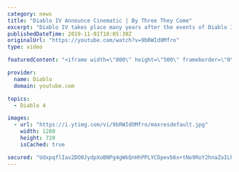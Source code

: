 ```yaml
---
category: news
title: "Diablo IV Announce Cinematic | By Three They Come"
excerpt: "Diablo IV takes place many years after the events of Diablo III, after millions have been slaughtered by the actions of the High Heavens and Burning Hells alike."
publishedDateTime: 2019-11-01T18:05:30Z
originalUrl: "https://youtube.com/watch?v=9bRWIdOMfro"
type: video

featuredContent: "<iframe width=\"800\" height=\"500\" frameborder=\"0\" src=\"https://www.youtube.com/embed/9bRWIdOMfro\" allow=\"accelerometer; autoplay; encrypted-media; gyroscope; picture-in-picture\" allowfullscreen></iframe>"

provider:
  name: Diablo
  domain: youtube.com

topics:
  - Diablo 4

images:
  - url: "https://i.ytimg.com/vi/9bRWIdOMfro/maxresdefault.jpg"
    width: 1280
    height: 720
    isCached: true

secured: "UdxpqflIav2DO0JydpXoBNPg4gWkQnHhPPLYCDpevb6x+tNo9RoY2hnaZoILhs9WjQN3UBKvxID3ZHsp7h2IFd1r078iFwPGONaPfgJerUFMJA7yZCjKPDBSNMSb88PXWMLRPrN120/azwuHmXGUaURU4RAfJq+s5f92bSffxVb0EAOzGwSlqg6VwIuzllNfzm91xm7LrFB8bZ6xtBhMPshYVonrFL8gDxJuHi2pY2sVrD3w0pxkpS4fP0Y30MRj1J0sL0T94iTwpZLPqJhXmHr0ucdii58Hy9iy7Vq8RIBmMuvsdlwcjlSxfxvThTWHu70t8ZHiGjJz8YoPGIr5aNsq3S50EkaGHNHFprzcv8MBkE9bNFwpsMIKce5spUZzBV/7jQJaTkDIMVJ+ufRQesFlG70kZF3w9Xit/sQLyAptOA1Toxp8BGl5aAsqczTz;oZgK3b4y9yQow7eqXASNIQ=="
---
```


